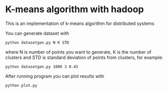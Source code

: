 # K-means algorithm with hadoop
This is an implementation of k-means algorithm for distributed systems

You can generate dataset with 
```
python datasetgen.py N K STD
```
where N is number of points you want to generate, K is the number of clusters and STD is standard deviation of points from clusters, for example:
```
python datasetgen.py 1000 3 0.45
```

After running program you can plot results with 
```
python plot.py
```
